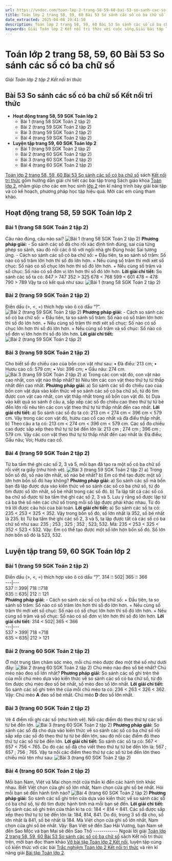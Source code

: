 ```yaml
---
url: https://vndoc.com/toan-lop-2-trang-58-59-60-bai-53-so-sanh-cac-so-co-ba-chu-so-266548
title: Toán lớp 2 trang 58, 59, 60 Bài 53 So sánh các số có ba chữ số - Giải Toán lớp 2 tập 2 Kết nối tri thức - VnDoc.com
date_extracted: 2025-04-08 19:41:50
description: Toán lớp 2 trang 58, 59, 60 Bài 53 So sánh các số có ba chữ số Kết nối tri thức được biên soạn bám sát chương trình sách giáo khoa, giúp cho các em học sinh tham khảo, ôn tập, củng cố kỹ năng giải Toán 2.
keywords: Giải Toán lớp 2 Kết nối tri thức với cuộc sống,Giải bài tập Toán lớp 2 Kết nối tri thức,Toán lớp 2,Giải Toán lớp 2,Toán 2,giải Toán 2,bài tập toán lớp 2,toan lop 2,toán lớp 2 tập 2,toán 2 tập 2,giải bài tập toán lớp 2,bài toán lớp 2,Toán lớp 2 trang 55 tập 2,Toán lớp 2 trang 58 tập 2,toán lớp 2 trang 59,Toán lớp 2 trang 60 SGK,Toán lớp 2 bài 53,Bài 53 So sánh các số có ba chữ số Kết nối tri thức
---
```


# Toán lớp 2 trang 58, 59, 60 Bài 53 So sánh các số có ba chữ số
 _Giải Toán lớp 2 tập 2 Kết nối tri thức_
## **Bài 53 So sánh các số có ba chữ số Kết nối tri thức**
  * **Hoạt động trang 58, 59 SGK Toán lớp 2**
    * Bài 1 \(trang 58 SGK Toán 2 tập 2\)
    * Bài 2 \(trang 59 SGK Toán 2 tập 2\)
    * Bài 3 \(trang 59 SGK Toán 2 tập 2\)
    * Bài 4 \(trang 59 SGK Toán 2 tập 2\)
  * **Luyện tập trang 59, 60 SGK Toán lớp 2**
    * Bài 1 \(trang 59 SGK Toán 2 tập 2\)
    * Bài 2 \(trang 60 SGK Toán 2 tập 2\)
    * Bài 3 \(trang 60 SGK Toán 2 tập 2\)
    * Bài 4 \(trang 60 SGK Toán 2 tập 2\)

[Toán lớp 2 trang 58, 59, 60 Bài 53 So sánh các số có ba chữ số](<https://vndoc.com/toan-lop-2-trang-58-59-60-bai-53-so-sanh-cac-so-co-ba-chu-so-266548>) sách [Kết nối tri thức](<https://vndoc.com/bo-sach-giao-khoa-lop-2-sach-ket-noi-227401>) gồm hướng dẫn giải chi tiết các bài tập trong Sách giáo khoa [Toán lớp 2](<https://vndoc.com/toan-lop2> "Toán lớp 2"), nhằm giúp cho các em học sinh [lớp 2](<https://vndoc.com/tai-lieu-hoc-tap-lop2>) rèn kĩ năng trình bày giải bài tập và có kế hoạch, phương pháp học tập hiệu quả. Mời các em cùng tham khảo.
## **Hoạt động trang 58, 59 SGK Toán lớp 2**
### Bài 1 \(trang 58 SGK Toán 2 tập 2\)
Câu nào đúng, câu nào sai?
![Bài 1 \(trang 58 SGK Toán 2 tập 2\)](https://i.vdoc.vn/data/image/2022/05/27/toan-lop-2-trang-58-59-60-bai-53-1.jpg)
**Phương pháp giải:**
\- So sánh các số đã cho rồi xác định tính đúng, sai của từng phép so sánh, sau đó nối các ô tô với ngôi nhà ghi Đúng hoặc Sai tương ứng.
\- Cách so sánh các số có ba chữ số:
\+ Đầu tiên, ta so sánh số trăm: Số nào có số trăm lớn hơn thì số đó lớn hơn.
\+ Nếu cùng số trăm thì mới xét số chục: Số nào có số chục lớn hơn thì số đó lớn hơn.
\+ Nếu cùng số trăm và số chục: Số nào có số đơn vị lớn hơn thì số đó lớn hơn.
**Lời giải chi tiết:**
So sánh các số ta có:
847 > 747 352 > 325
678 < 768 599 < 601
478 = 478 790 > 789
Vậy ta có kết quả như sau:
![Bài 1 \(trang 58 SGK Toán 2 tập 2\)](https://i.vdoc.vn/data/image/2022/05/27/toan-lop-2-trang-58-59-60-bai-53-2.jpg)
### Bài 2 \(trang 59 SGK Toán 2 tập 2\)
Điền dấu \(>, <, =\) thích hợp vào ô có dấu “?”.
![Bài 2 \(trang 59 SGK Toán 2 tập 2\)](https://i.vdoc.vn/data/image/2022/05/27/toan-lop-2-trang-58-59-60-bai-53-3.jpg)
**Phương pháp giải:**
\- Cách so sánh các số có ba chữ số:
\+ Đầu tiên, ta so sánh số trăm: Số nào có số trăm lớn hơn thì số đó lớn hơn.
\+ Nếu cùng số trăm thì mới xét số chục: Số nào có số chục lớn hơn thì số đó lớn hơn.
\+ Nếu cùng số trăm và số chục: Số nào có số đơn vị lớn hơn thì số đó lớn hơn.
**Lời giải chi tiết:**
![Bài 2 \(trang 59 SGK Toán 2 tập 2\)](https://i.vdoc.vn/data/image/2022/05/27/toan-lop-2-trang-58-59-60-bai-53-4.jpg)
### Bài 3 \(trang 59 SGK Toán 2 tập 2\)
Cho biết số đo chiều cao của bốn con vật như sau:
• Đà điểu: 213 cm; • Hươu cao cổ: 579 cm;
• Voi: 396 cm; • Gấu nâu: 274 cm.
![Bài 3 \(trang 59 SGK Toán 2 tập 2\)](https://i.vdoc.vn/data/image/2022/05/27/toan-lop-2-trang-58-59-60-bai-53-5.jpg)
a\) Trong các con vật đó, con vật nào cao nhất, con vật nào thấp nhất?
b\) Nêu tên các con vật theo thứ tự từ thấp nhất đến cao nhất.
**Phương pháp giải:**
a\) So sánh các số đo chiều cao của bốn con vật dựa vào kiến thức về so sánh các số có ba chữ số, từ đó tìm được con vật cao nhất, con vật thấp nhất trong số bốn con vật đó.
b\) Dựa vào kết quả so sánh ở câu a, sắp xếp các số đo chiều cao theo thứ tự từ bé đến lớn rồi nêu tên các con vật theo thứ tự từ thấp nhất đến cao nhất.
**Lời giải chi tiết:**
a\) So sánh các số đo ta có:
213 cm < 274 cm < 396 cm < 579 cm.
Vậy trong các con vật đó, hươu cao cổ cao nhất và đà điểu thấp nhất.
b\) Theo câu a ta có:
213 cm < 274 cm < 396 cm < 579 cm.
Các số đo chiều cao được sắp xếp theo thứ tự từ bé đến lớn là:
213 cm ; 274 cm ; 396 cm ; 579 cm.
Vậy các con vật theo thứ tự từ thấp nhất đến cao nhất là: Đà điểu; Gấu nâu; Voi; Hươu cao cổ.
### Bài 4 \(trang 59 SGK Toán 2 tập 2\)
Từ ba tấm thẻ ghi các số 2, 3 và 5, mỗi bạn đã tạo ra một số có ba chữ số rồi viết ra giấy \(như hình vẽ\).
![Bài 3 \(trang 59 SGK Toán 2 tập 2\)](https://i.vdoc.vn/data/image/2022/05/27/toan-lop-2-trang-58-59-60-bai-53-6.jpg)
a\) Trong bốn số đó, số nào lớn nhất, số nào bé nhất?
b\) Em có thể tạo được một số lớn hơn bốn số đó hay không?
**Phương pháp giải:**
a\) So sánh các số mà bốn bạn đã lập được dựa vào kiến thức về so sánh các số có ba chữ số, từ đó tìm được số lớn nhất, số bé nhất trong các số đó.
b\) Ta lập tất cả các số có ba chữ số được từ ba tấm thẻ ghi các số 2, 3 và 5. Lưu ý rằng số được lập từ cả ba thẻ số nên các chữ số trong mỗi số lập được phải khác nhau. Từ đó trả lời được câu hỏi của bài toán.
**Lời giải chi tiết:**
a\) So sánh các số ta có:
235 < 253 < 325 < 352.
Vậy trong bốn số đó, số lớn nhất là 352, số bé nhất là 235.
b\) Từ ba tấm thẻ ghi các số 2, 3 và 5, ta lập được tất cả các số có ba chữ số như sau:
235 ; 253 ; 325 ; 352 ; 523; 532.
Mà: 235 < 253 < 325 < 352 < 523 < 532.
Vậy: Em có thể tạo được một số lớn hơn bốn số đó. Số lớn hơn bốn số đó là 523, 532.
## **Luyện tập trang 59, 60 SGK Toán lớp 2**
### Bài 1 \(trang 59 SGK Toán 2 tập 2\)
Điền dấu \(>, <, =\) thích hợp vào ô có dấu “?”.
314 ⍰ 502| 365 ⍰ 366  
---|---  
537 ⍰ 399| 718 ⍰718  
635 ⍰ 635| 212 ⍰ 121  
**Phương pháp giải:**
\- Cách so sánh các số có ba chữ số:
\+ Đầu tiên, ta so sánh số trăm: Số nào có số trăm lớn hơn thì số đó lớn hơn.
\+ Nếu cùng số trăm thì mới xét số chục: Số nào có số chục lớn hơn thì số đó lớn hơn.
\+ Nếu cùng số trăm và số chục: Số nào có số đơn vị lớn hơn thì số đó lớn hơn.
**Lời giải chi tiết:**
314 < 502| 365 < 366  
---|---  
537 > 399| 718 =718  
635 = 635| 212 > 121  
### Bài 2 \(trang 60 SGK Toán 2 tập 2\)
Ở một trung tâm chăm sóc mèo, mỗi chú mèo được đeo một thẻ số như dưới đây:
![Bài 2 \(trang 60 SGK Toán 2 tập 2\)](https://i.vdoc.vn/data/image/2022/05/27/toan-lop-2-trang-58-59-60-bai-53-10.jpg)
Chú mèo nào đeo số bé nhất? Chú mèo nào đeo số lớn nhất?
**Phương pháp giải:**
So sánh các số ghi trên thẻ của mỗi chú mèo dựa vào kiến thức về so sánh các số có ba chữ số, từ đó tìm được chú mèo đeo số bé nhất, số mèo đeo số lớn nhất.
**Lời giải chi tiết:**
So sánh các số ghi trên thẻ của mỗi chú mèo ta có:
236 < 263 < 326 < 362.
Vậy: Chú mèo **A** đeo số bé nhất.
Chú méo **D** đeo số lớn nhất.
### Bài 3 \(trang 60 SGK Toán 2 tập 2\)
Vẽ 4 điểm rồi ghi các số \(như hình vẽ\). Nối các điểm đó theo thứ tự các số từ bé đến lớn.
![Bài 3 \(trang 60 SGK Toán 2 tập 2\)](https://i.vdoc.vn/data/image/2022/05/27/toan-lop-2-trang-58-59-60-bai-53-11.jpg)
**Phương pháp giải:**
So sánh các số đã cho dựa vào kiến thức về so sánh các số có ba chữ số rồi sắp xếp các số đó theo thứ tự từ bé đến lớn, sau đó nối các điểm đó theo thứ tự các số từ bé đến lớn.
**Lời giải chi tiết:**
So sánh các số ta có:
567 < 657 < 756 < 765.
Do đó các số đã cho viết theo thứ tự từ bé đến lớn là:
567 ; 657 ; 756 ; 765.
Vậy ta nối các điểm theo thứ tự các số từ bé đến lớn theo chiều mũi tên như sau:
![Bài 3 \(trang 60 SGK Toán 2 tập 2\)](https://i.vdoc.vn/data/image/2022/05/27/toan-lop-2-trang-58-59-60-bai-53-12.jpg)
### Bài 4 \(trang 60 SGK Toán 2 tập 2\)
Mỗi bạn Nam, Việt và Mai chọn một cửa thần kì đến các hành tinh khác nhau. Biết Việt chọn cửa ghi số lớn nhất, Nam chọn cửa ghi số bé nhất. Hỏi mỗi bạn sẽ đến hành tinh nào?
![Bài 4 \(trang 60 SGK Toán 2 tập 2\)](https://i.vdoc.vn/data/image/2022/05/27/toan-lop-2-trang-58-59-60-bai-53-13.jpg)
**Phương pháp giải:**
So sánh các số ghi trên cửa dựa vào kiến thức về so sánh các số có ba chữ số, từ đó tìm được hành tinh mà mỗi bạn sẽ đến.
**Lời giải chi tiết:**
So sánh các số ghi trên cửa thần kì ta có:
184 < 814 < 841.
Các số được sắp xếp theo thứ tự từ bé đến lớn là: 184, 814, 841.
Do đó, trong 3 số đã cho, số lớn nhất là 841, số bé nhất là 184.
Mà Việt chọn cửa ghi số lớn nhất, Nam chọn cửa ghi số bé nhất.
Vậy: Bạn Việt sẽ đến Sao Hải Vương, bạn Nam sẽ đến Sao Mộc và bạn Mai sẽ đến Sao Thổ
\------------
Ngoài lời giải [Toán lớp 2 trang 58, 59, 60 Bài 53 So sánh các số có ba chữ số](<https://vndoc.com/toan-lop-2-trang-58-59-60-bai-53-so-sanh-cac-so-co-ba-chu-so-266548>) sách Kết nối tri thức trên, mời bạn đọc tham khảo [Vở bài tập Toán lớp 2 Kết nối](<https://vndoc.com/vo-bai-tap-toan2> "Vở bài tập Toán lớp 2 Kết nối"), luyện tập củng cố kiến thức với các bài [Trắc nghiệm Toán lớp 2 Kết nối tri thức](<https://vndoc.com/trac-nghiem-toan-lop-2-ket-noi-tri-thuc> "Trắc nghiệm Toán lớp 2 Kết nối tri thức") và rèn kĩ năng giải [Bài tập Toán lớp 2](<https://vndoc.com/bai-tap-toan-lop2> "Bài tập Toán lớp 2").
